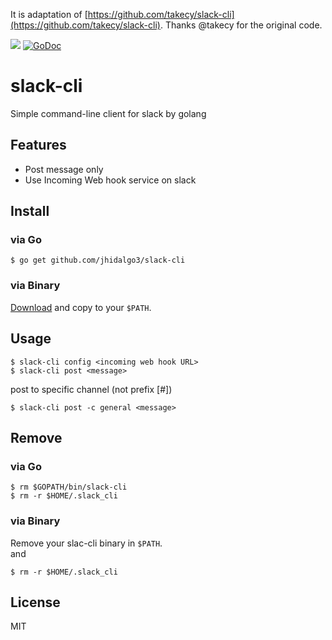 

It is adaptation of [https://github.com/takecy/slack-cli](https://github.com/takecy/slack-cli). Thanks @takecy for the original code.

![](https://img.shields.io/badge/golang-1.10.0-blue.svg?style=flat)
[![GoDoc](https://godoc.org/github.com/jhidalgo3/slack-cli?status.svg)](https://godoc.org/github.com/jhidalgo3/slack-cli)

# slack-cli

Simple command-line client for slack by golang

## Features
* Post message only
* Use Incoming Web hook service on slack

## Install
### via Go
```shell
$ go get github.com/jhidalgo3/slack-cli
```

### via Binary
[Download](https://github.com/jhidalgo3/slack-cli/releases) and copy to your `$PATH`.

## Usage
```shell
$ slack-cli config <incoming web hook URL>
$ slack-cli post <message>
```
post to specific channel (not prefix [#])
```shell
$ slack-cli post -c general <message>
```

## Remove
### via Go
```shell
$ rm $GOPATH/bin/slack-cli
$ rm -r $HOME/.slack_cli
```
### via Binary
Remove your slac-cli binary in `$PATH`.  
and
```shell
$ rm -r $HOME/.slack_cli
```

## License
MIT